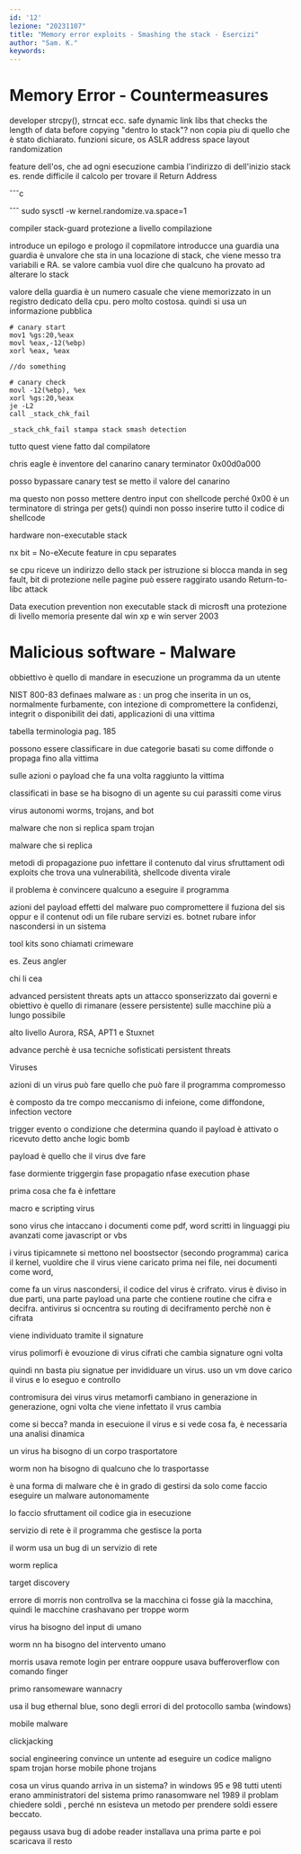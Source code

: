 ```yaml
---
id: '12'
lezione: "20231107"
title: "Memory error exploits - Smashing the stack - Esercizi"
author: "Sam. K."
keywords: 
---
```


<style>
    strong{
        background-color:#faf43e;
        color: black;
        padding:0.1rem 0.2rem;
        border-radius:5px;
    }
</style>

# Memory Error - Countermeasures

developer
strcpy(), strncat ecc. safe dynamic link libs that checks the length of data before copying "dentro lo stack"?
non copia piu di quello che è stato dichiarato. funzioni sicure, 
os 
ASLR address space layout randomization

feature dell'os, che ad ogni esecuzione cambia l'indirizzo di dell'inizio stack
es. rende difficile il calcolo per trovare il Return Address

ˆˆˆc




ˆˆˆ
sudo sysctl -w kernel.randomize.va.space=1

compiler
stack-guard
protezione a livello compilazione

introduce un epilogo e prologo il copmilatore introducce una guardia
una guardia è unvalore che sta in una locazione di stack, che viene messo tra variabili e RA. se valore cambia vuol dire che qualcuno ha provato ad alterare lo stack

valore della guardia è un numero casuale che viene memorizzato in un registro dedicato della cpu. pero molto costosa.
quindi si usa un informazione pubblica
    
    # canary start
    mov1 %gs:20,%eax
    movl %eax,-12(%ebp)
    xorl %eax, %eax

    //do something

    # canary check 
    movl -12(%ebp), %ex
    xorl %gs:20,%eax
    je -L2
    call _stack_chk_fail

    _stack_chk_fail stampa stack smash detection

tutto quest viene fatto dal compilatore

chris eagle è inventore del canarino
canary terminator 0x00d0a000

posso bypassare canary test se metto il valore del canarino

ma questo non posso mettere dentro input con shellcode
perché 0x00 è un terminatore di stringa per gets() quindi non posso inserire tutto il codice di shellcode


hardware
non-executable stack

nx bit = No-eXecute feature in cpu separates

se cpu riceve un indirizzo dello stack per istruzione si blocca manda in seg fault, bit di protezione nelle pagine
può essere raggirato usando Return-to-libc attack

Data execution prevention non executable stack di microsft
una protezione di livello memoria presente dal win xp e win server 2003

# Malicious software - Malware
obbiettivo è quello di mandare in esecuzione un programma  da  un utente

NIST 800-83 definaes malware as : un prog che inserita in un os, normalmente furbamente, con intezione di compromettere la confidenzi, integrit o disponibilit dei dati, applicazioni di una vittima

tabella terminologia pag. 185

possono essere classificare in due  categorie
basati su come diffonde o propaga fino alla vittima

sulle azioni o payload che fa una volta raggiunto la vittima

classificati
 in base se ha bisogno di un agente su cui parassiti come virus

virus autonomi worms, trojans, and bot

malware che non si replica spam trojan

malware che si replica


metodi di propagazione
puo infettare il contenuto dal virus
sfruttament odi exploits che trova una vulnerabilità, shellcode diventa virale

il problema è convincere qualcuno a eseguire il programma

azioni del payload effetti del malware
puo compromettere il fuziona del sis oppur e il contenut odi un file
rubare servizi es. botnet
rubare infor
nascondersi in un sistema 

tool kits sono chiamati crimeware

es. Zeus
angler

chi li cea


advanced persistent threats apts
un attacco sponserizzato dai governi e
obiettivo è quello di rimanare (essere persistente) sulle macchine più a lungo possibile

alto livello Aurora, RSA, APT1 e Stuxnet

advance perchè è usa tecniche sofisticati
persistent 
threats

Viruses

azioni di un virus
può fare quello che può fare il programma compromesso

è composto da tre compo
meccanismo di infeione, come diffondone, infection vectore

trigger evento o condizione che determina quando il payload è attivato o ricevuto detto anche logic bomb

payload è quello che il virus dve fare


fase dormiente
triggergin fase
propagatio nfase
execution phase

prima cosa che fa è infettare

macro  e scripting virus 

sono virus che intaccano i documenti come pdf, word scritti in linguaggi piu avanzati come javascript or vbs

i virus tipicamnete si mettono nel boostsector (secondo programma) carica il kernel, vuoldire che il virus viene caricato prima
nei file, nei documenti come word, 

come fa un virus nascondersi, il codice del virus è crifrato. virus è diviso in due parti, una parte payload una parte che contiene routine che cifra e decifra.
antivirus si ocncentra su routing di deciframento perchè non è cifrata

viene individuato tramite il signature 

virus polimorfi è evouzione di virus cifrati che cambia signature ogni volta

quindi nn basta piu signatue per invididuare un virus.
uso un vm dove carico il virus e lo eseguo e controllo

contromisura dei virus
virus metamorfi
cambiano in generazione in generazione, ogni volta che viene infettato il vrus cambia

come si becca?
manda in esecuione il virus e si vede cosa fa, è necessaria una analisi dinamica

un virus ha bisogno di un corpo trasportatore

worm non ha bisogno di qualcuno che lo trasportasse

è una forma di malware che è in grado di gestirsi da solo 
come faccio eseguire un malware autonomamente
 
 lo faccio sfruttament oil codice gia in esecuzione

 servizio di rete è il programma che gestisce la porta

 il worm usa un bug di un servizio di rete

 worm replica

 target discovery

 errore di morris non controllva se la macchina ci fosse già la macchina, quindi le macchine crashavano per troppe worm

 virus ha bisogno del input di umano

 worm nn ha bisogno del intervento umano

 morris usava remote login per entrare
 ooppure usava bufferoverflow con comando finger

 primo ransomeware
 wannacry

 usa il bug ethernal blue, sono degli errori di del protocollo samba (windows) 


 mobile malware

 clickjacking


 social engineering
 convince un untente ad eseguire un codice maligno
 spam trojan horse mobile phone trojans 

 cosa un virus quando arriva in un sistema?
 in windows 95 e 98  tutti utenti erano amministratori del sistema
primo ranasomware nel 1989 il problam chiedere soldi , perché nn esisteva un metodo per prendere soldi essere beccato.

pegauss usava bug di adobe reader
installava una prima parte e poi scaricava il resto